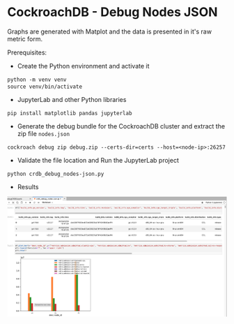 # CockroachDB - Debug Nodes JSON

Graphs are generated with Matplot and the data is presented in it's raw metric form.

Prerequisites:
* Create the Python environment and activate it
```shell
python -m venv venv
source venv/bin/activate
```

* JupyterLab and other Python libraries

```shell
pip install matplotlib pandas jupyterlab
```

* Generate the debug bundle for the CockroachDB cluster and extract the zip file `nodes.json`

```
cockroach debug zip debug.zip --certs-dir=certs --host=<node-ip>:26257
```

* Validate the file location and Run the JupyterLab project

```
python crdb_debug_nodes-json.py
```

* Results

![parser](parser.png)
